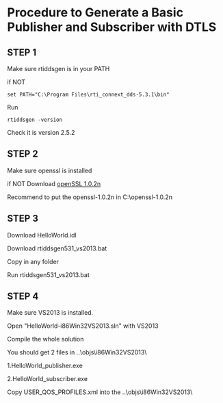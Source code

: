 # Procedure to Generate a Basic Publisher and Subscriber with DTLS

## STEP 1
Make sure rtiddsgen is in your PATH

if NOT

```
set PATH="C:\Program Files\rti_connext_dds-5.3.1\bin"
```
  

Run
```
rtiddsgen -version
```
Check it is version 2.5.2

## STEP 2
Make sure openssl is installed

if NOT Download [openSSL 1.0.2n](https://github.com/chuachongmo/RTIDDS/tree/main/openssl-1.0.2n)

Recommend to put the openssl-1.0.2n in C:\openssl-1.0.2n


## STEP 3
Download HelloWorld.idl

Download rtiddsgen531_vs2013.bat

Copy in any folder

Run rtiddsgen531_vs2013.bat


## STEP 4
Make sure VS2013 is installed.

Open "HelloWorld-i86Win32VS2013.sln" with VS2013

Compile the whole solution

You should get 2 files in ..\objs\i86Win32VS2013\

1.HelloWorld_publisher.exe

2.HelloWorld_subscriber.exe

Copy USER_QOS_PROFILES.xml into the ..\objs\i86Win32VS2013\













